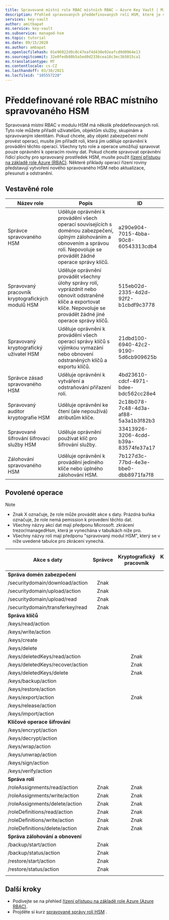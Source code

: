 ```yaml
---
title: Spravované místní role RBAC místních RBAC – Azure Key Vault | Microsoft Docs
description: Přehled spravovaných předdefinovaných rolí HSM, které je možné přiřadit uživatelům, instančním objektům, skupinám a spravovaným identitám
services: key-vault
author: amitbapat
ms.service: key-vault
ms.subservice: managed-hsm
ms.topic: tutorial
ms.date: 09/15/2020
ms.author: ambapat
ms.openlocfilehash: 01e96922d9c0c47eaf4d430e92eafcd9d0964e13
ms.sourcegitcommit: 32e0fedb80b5a5ed0d2336cea18c3ec3b5015ca1
ms.translationtype: MT
ms.contentlocale: cs-CZ
ms.lasthandoff: 03/30/2021
ms.locfileid: "105557220"
---
```

# <a name="managed-hsm-local-rbac-built-in-roles"></a>Předdefinované role RBAC místního spravovaného HSM

Spravovaná místní RBAC v modulu HSM má několik předdefinovaných rolí. Tyto role můžete přiřadit uživatelům, objektům služby, skupinám a spravovaným identitám. Pokud chcete, aby objekt zabezpečení mohl provést operaci, musíte jim přiřadit roli, která jim uděluje oprávnění k provádění těchto operací. Všechny tyto role a operace umožňují spravovat pouze oprávnění k operacím roviny dat. Pokud chcete spravovat oprávnění řídicí plochy pro spravovaný prostředek HSM, musíte použít [řízení přístupu na základě role Azure (RBAC)](../../role-based-access-control/overview.md). Některé příklady operací řízení roviny představují vytvoření nového spravovaného HSM nebo aktualizace, přesunutí a odstranění.

## <a name="built-in-roles"></a>Vestavěné role

|Název role|Popis|ID|
|---|---|---|
|Správce spravovaného HSM| Uděluje oprávnění k provádění všech operací souvisejících s doménou zabezpečení, úplným zálohováním a obnovením a správou rolí. Nepovoluje se provádět žádné operace správy klíčů.|a290e904-7015-4bba-90c8-60543313cdb4|
|Spravovaný pracovník kryptografických modulů HSM|Uděluje oprávnění provádět všechny úlohy správy rolí, vyprázdnit nebo obnovit odstraněné klíče a exportovat klíče. Nepovoluje se provádět žádné jiné operace správy klíčů.|515eb02d-2335-4d2d-92f2-b1cbdf9c3778|
|Spravovaný kryptografický uživatel HSM|Uděluje oprávnění k provádění všech operací správy klíčů s výjimkou vymazání nebo obnovení odstraněných klíčů a exportu klíčů.|21dbd100-6940-42c2-9190-5d6cb909625b|
|Správce zásad spravovaného HSM| Uděluje oprávnění k vytváření a odstraňování přiřazení rolí.|4bd23610-cdcf-4971-bdee-bdc562cc28e4|
|Spravovaný auditor kryptografie HSM|Uděluje oprávnění ke čtení (ale nepoužívá) atributům klíče.|2c18b078-7c48-4d3a-af88-5a3a1b3f82b3|
|Spravované šifrování šifrovací služby HSM| Uděluje oprávnění používat klíč pro šifrování služby. |33413926-3206-4cdd-b39a-83574fe37a17|
|Zálohování spravovaného HSM| Uděluje oprávnění k provádění jediného klíče nebo úplného zálohování HSM.|7b127d3c-77bd-4e3e-bbe0-dbb8971fa7f8|

## <a name="permitted-operations"></a>Povolené operace
> [!NOTE]  
> - Znak X označuje, že role může provádět akce s daty. Prázdná buňka označuje, že role nemá pemission k provedení těchto dat.
> - Všechny názvy akcí dat mají předponu Microsoft. zkrácení trezor/managedHsm, která je vynechána v tabulkách níže pro.
> - Všechny názvy rolí mají předponu "spravovaný modul HSM", který se v níže uvedené tabulce pro zkrácení vynechá.

|Akce s daty | Správce | Kryptografický pracovník | Kryptografický uživatel | Správce zásad | Šifrování šifrovací služby | Backup | Auditor kryptografie|
|---|---|---|---|---|---|---|---|
|**Správa domén zabezpečení**|
/securitydomain/download/action|<center>Znak</center>||||||
/securitydomain/upload/action|<center>Znak</center>||||||
/securitydomain/upload/read|<center>Znak</center>||||||
/securitydomain/transferkey/read|<center>Znak</center>||||||
|**Správa klíčů**|
|/keys/read/action|||<center>Znak</center>||<center>Znak</center>||<center>Znak</center>|
|/keys/write/action|||<center>Znak</center>||||
|/keys/create|||<center>Znak</center>||||
|/keys/delete|||<center>Znak</center>||||
|/keys/deletedKeys/read/action||<center>Znak</center>|||||
|/keys/deletedKeys/recover/action||<center>Znak</center>|||||
|/keys/deletedKeys/delete||<center>Znak</center>|||||<center>Znak</center>|
|/keys/backup/action|||<center>Znak</center>|||<center>Znak</center>|
|/keys/restore/action|||<center>Znak</center>||||
|/keys/export/action||<center>Znak</center>|||||
|/keys/release/action|||<center>Znak</center>||||
|/keys/import/action|||<center>Znak</center>||||
|**Klíčové operace šifrování**|
|/keys/encrypt/action|||<center>Znak</center>||||
|/keys/decrypt/action|||<center>Znak</center>||||
|/keys/wrap/action|||<center>Znak</center>||<center>Znak</center>||
|/keys/unwrap/action|||<center>Znak</center>||<center>Znak</center>||
|/keys/sign/action|||<center>Znak</center>||||
|/keys/verify/action|||<center>Znak</center>||||
|**Správa rolí**|
|/roleAssignments/read/action|<center>Znak</center>|<center>Znak</center>|<center>Znak</center>|<center>Znak</center>|||<center>Znak</center>
|/roleAssignments/write/action|<center>Znak</center>|<center>Znak</center>||<center>Znak</center>|||
|/roleAssignments/delete/action|<center>Znak</center>|<center>Znak</center>||<center>Znak</center>|||
|/roleDefinitions/read/action|<center>Znak</center>|<center>Znak</center>|<center>Znak</center>|<center>Znak</center>|||<center>Znak</center>
|/roleDefinitions/write/action|<center>Znak</center>|<center>Znak</center>||<center>Znak</center>|||
|/roleDefinitions/delete/action|<center>Znak</center>|<center>Znak</center>||<center>Znak</center>|||
|**Správa zálohování a obnovení**|
|/backup/start/action|<center>Znak</center>|||||<center>Znak</center>|
|/backup/status/action|<center>Znak</center>|||||<center>Znak</center>|
|/restore/start/action|<center>Znak</center>||||||
|/restore/status/action|<center>Znak</center>||||||
||||||||

## <a name="next-steps"></a>Další kroky

- Podívejte se na přehled [řízení přístupu na základě role Azure (Azure RBAC)](../../role-based-access-control/overview.md).
- Projděte si kurz [spravované správy rolí HSM](role-management.md) .
